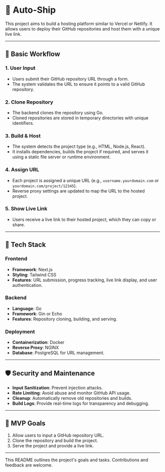 # 🚀 Auto-Ship
This project aims to build a hosting platform similar to Vercel or Netlify. It allows users to deploy their GitHub repositories and host them with a unique live link.

---

## 🧠 **Basic Workflow**

### 1. User Input
- Users submit their GitHub repository URL through a form.
- The system validates the URL to ensure it points to a valid GitHub repository.

### 2. Clone Repository
- The backend clones the repository using Go.
- Cloned repositories are stored in temporary directories with unique identifiers.

### 3. Build & Host
- The system detects the project type (e.g., HTML, Node.js, React).
- It installs dependencies, builds the project if required, and serves it using a static file server or runtime environment.

### 4. Assign URL
- Each project is assigned a unique URL (e.g., `username.yourdomain.com` or `yourdomain.com/project/12345`).
- Reverse proxy settings are updated to map the URL to the hosted project.

### 5. Show Live Link
- Users receive a live link to their hosted project, which they can copy or share.

---

## 🔧 **Tech Stack**

### Frontend
- **Framework**: Next.js
- **Styling**: Tailwind CSS
- **Features**: URL submission, progress tracking, live link display, and user authentication.

### Backend
- **Language**: Go
- **Framework**: Gin or Echo
- **Features**: Repository cloning, building, and serving.

### Deployment
- **Containerization**: Docker
- **Reverse Proxy**: NGINX
- **Database**: PostgreSQL for URL management.

---

## 🛡️ **Security and Maintenance**

- **Input Sanitization**: Prevent injection attacks.
- **Rate Limiting**: Avoid abuse and monitor GitHub API usage.
- **Cleanup**: Automatically remove old repositories and builds.
- **Build Logs**: Provide real-time logs for transparency and debugging.

---

## 🧪 **MVP Goals**

1. Allow users to input a GitHub repository URL.
2. Clone the repository and build the project.
3. Serve the project and provide a live link.

---

This README outlines the project's goals and tasks. Contributions and feedback are welcome.  
